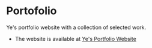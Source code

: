 # Portofolio
Ye's portfolio website with a collection of selected work.

* The website is available at [Ye's Portfolio Website](http://www.yewang.design)
